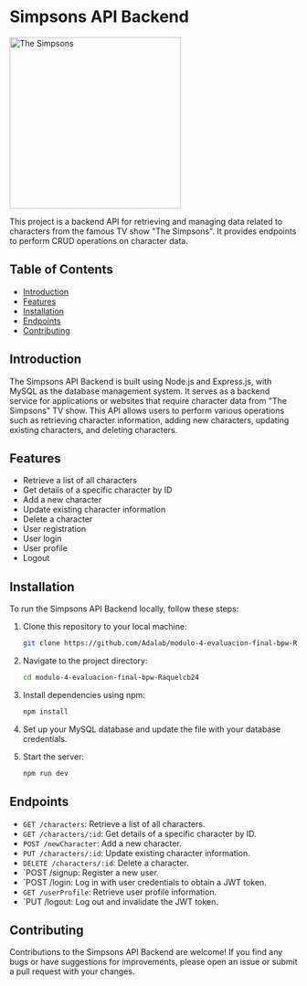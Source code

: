 # Simpsons API Backend
<img src="https://upload.wikimedia.org/wikipedia/commons/9/98/The_Simpsons_yellow_logo.svg" alt="The Simpsons" width="300"/>

This project is a backend API for retrieving and managing data related to characters from the famous TV show "The Simpsons". It provides endpoints to perform CRUD operations on character data.

## Table of Contents

- [Introduction](#introduction)
- [Features](#features)
- [Installation](#installation)
- [Endpoints](#endpoints)
- [Contributing](#contributing)

## Introduction

The Simpsons API Backend is built using Node.js and Express.js, with MySQL as the database management system. It serves as a backend service for applications or websites that require character data from "The Simpsons" TV show. This API allows users to perform various operations such as retrieving character information, adding new characters, updating existing characters, and deleting characters.

## Features

- Retrieve a list of all characters
- Get details of a specific character by ID
- Add a new character
- Update existing character information
- Delete a character
- User registration
- User login
- User profile
- Logout

## Installation

To run the Simpsons API Backend locally, follow these steps:

1. Clone this repository to your local machine:

   ```bash
   git clone https://github.com/Adalab/modulo-4-evaluacion-final-bpw-Raquelcb24.git
   ```

2. Navigate to the project directory:

   ```bash
   cd modulo-4-evaluacion-final-bpw-Raquelcb24
   ```

3. Install dependencies using npm:

   ```bash
   npm install
   ```

4. Set up your MySQL database and update the file with your database credentials.

5. Start the server:

   ```bash
   npm run dev
   ```


## Endpoints

- `GET /characters`: Retrieve a list of all characters.
- `GET /characters/:id`: Get details of a specific character by ID.
- `POST /newCharacter`: Add a new character.
- `PUT /characters/:id`: Update existing character information.
- `DELETE /characters/:id`: Delete a character.
- `POST /signup: Register a new user.
- `POST /login:  Log in with user credentials to obtain a JWT token.
- `GET /userProfile`: Retrieve user profile information.
- `PUT /logout: Log out and invalidate the JWT token.


## Contributing

Contributions to the Simpsons API Backend are welcome! If you find any bugs or have suggestions for improvements, please open an issue or submit a pull request with your changes.


